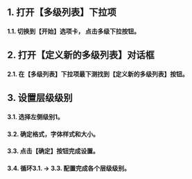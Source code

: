 
## 1. 打开【多级列表】下拉项

#### 1.1. 切换到【开始】选项卡， 点击多级下拉按钮。

[](.img/paiban/1.png)

## 2. 打开【定义新的多级列表】对话框

#### 2.1. 在【多级列表】下拉项最下测找到【定义新的多级列表】按钮。

[](.img/paiban/2.png)

## 3. 设置层级级别

#### 3.1. 选择左侧级别1。

[](.img/paiban/3.png)

#### 3.2. 确定格式，字体样式和大小。

[](.img/paiban/4.png)

#### 3.3. 点击【确定】按钮完成设置。

#### 3.4. 循环3.1. -> 3.3. 配置完成各个层级级别。
